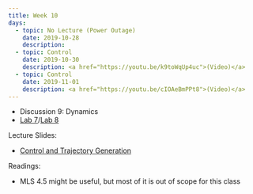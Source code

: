 ```yaml
---
title: Week 10
days:
  - topic: No Lecture (Power Outage)
    date: 2019-10-28
    description:
  - topic: Control
    date: 2019-10-30
    description: <a href="https://youtu.be/k9toWqUp4uc">(Video)</a>
  - topic: Control
    date: 2019-11-01
    description: <a href="https://youtu.be/cIOAeBmPPt8">(Video)</a>
---
```


- Discussion 9: Dynamics
-  [Lab 7](../assets/labs/lab7.zip)/[Lab 8](../assets/labs/lab8.zip)

Lecture Slides:
- [Control and Trajectory Generation](../assets/lectures/Rev-Manipulator-Control-July-2012.pdf)

Readings:
- MLS 4.5 might be useful, but most of it is out of scope for this class


